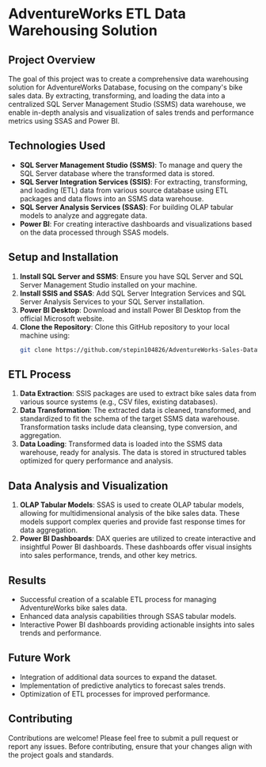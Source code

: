 # AdventureWorks ETL Data Warehousing Solution

## Project Overview

The goal of this project was to create a comprehensive data warehousing solution for AdventureWorks Database, focusing on the company's bike sales data. By extracting, transforming, and loading the data into a centralized SQL Server Management Studio (SSMS) data warehouse, we enable in-depth analysis and visualization of sales trends and performance metrics using SSAS and Power BI.

## Technologies Used

- **SQL Server Management Studio (SSMS)**: To manage and query the SQL Server database where the transformed data is stored.
- **SQL Server Integration Services (SSIS)**: For extracting, transforming, and loading (ETL) data from various source database using ETL packages and data flows into an SSMS data warehouse.
- **SQL Server Analysis Services (SSAS)**: For building OLAP tabular models to analyze and aggregate data.
- **Power BI**: For creating interactive dashboards and visualizations based on the data processed through SSAS models.

## Setup and Installation

1. **Install SQL Server and SSMS**: Ensure you have SQL Server and SQL Server Management Studio installed on your machine.
2. **Install SSIS and SSAS**: Add SQL Server Integration Services and SQL Server Analysis Services to your SQL Server installation.
3. **Power BI Desktop**: Download and install Power BI Desktop from the official Microsoft website.
4. **Clone the Repository**: Clone this GitHub repository to your local machine using:
    ```bash
    git clone https://github.com/stepin104826/AdventureWorks-Sales-Datawarehouse-Project
    ```

## ETL Process

1. **Data Extraction**: SSIS packages are used to extract bike sales data from various source systems (e.g., CSV files, existing databases).
2. **Data Transformation**: The extracted data is cleaned, transformed, and standardized to fit the schema of the target SSMS data warehouse. Transformation tasks include data cleansing, type conversion, and aggregation.
3. **Data Loading**: Transformed data is loaded into the SSMS data warehouse, ready for analysis. The data is stored in structured tables optimized for query performance and analysis.

## Data Analysis and Visualization

1. **OLAP Tabular Models**: SSAS is used to create OLAP tabular models, allowing for multidimensional analysis of the bike sales data. These models support complex queries and provide fast response times for data aggregation.
2. **Power BI Dashboards**: DAX queries are utilized to create interactive and insightful Power BI dashboards. These dashboards offer visual insights into sales performance, trends, and other key metrics.

## Results

- Successful creation of a scalable ETL process for managing AdventureWorks bike sales data.
- Enhanced data analysis capabilities through SSAS tabular models.
- Interactive Power BI dashboards providing actionable insights into sales trends and performance.

## Future Work

- Integration of additional data sources to expand the dataset.
- Implementation of predictive analytics to forecast sales trends.
- Optimization of ETL processes for improved performance.

## Contributing

Contributions are welcome! Please feel free to submit a pull request or report any issues. Before contributing, ensure that your changes align with the project goals and standards.
